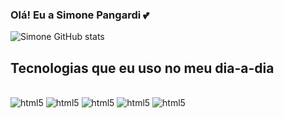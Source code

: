### Olá! Eu a Simone Pangardi 💕

![Simone GitHub stats](https://github-readme-stats.vercel.app/api?username=simone-pangardi&theme=onedark)

## Tecnologias que eu uso no meu dia-a-dia

<div style="display: inline_block"><br>
<img aling="center" alt="html5" src="https://img.shields.io/badge/HTML5-E34F26?style=for-the-badge&logo=html5&logoColor=white">

<img aling="center" alt="html5" src="https://img.shields.io/badge/CSS-239120?&style=for-the-badge&logo=css3&logoColor=white">
<img aling="center" alt="html5" src="https://img.shields.io/badge/TypeScript-007ACC?style=for-the-badge&logo=typescript&logoColor=white">
<img aling="center" alt="html5" src="https://img.shields.io/badge/Vue.js-35495E?style=for-the-badge&logo=vue.js&logoColor=4FC08D">
<img aling="center" alt="html5" src="https://img.shields.io/badge/Google_Cloud-4285F4?style=for-the-badge&logo=google-cloud&logoColor=white">
</div>

